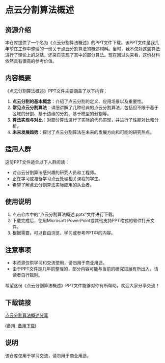 # 点云分割算法概述

## 资源介绍

本仓库提供了一个名为《点云分割算法概述》的PPT文件下载。该PPT文件是我几年前在工作中整理的一份关于点云分割算法的概述材料。当时，我不仅对这些算法进行了理论上的总结，还亲自实现了其中的部分算法。现在回过头来看，这份材料依然具有很高的参考价值。

## 内容概要

《点云分割算法概述》PPT文件主要涵盖了以下内容：

1. **点云分割的基本概念**：介绍了点云分割的定义、应用场景以及重要性。
2. **常见点云分割算法**：详细讲解了几种经典的点云分割算法，包括但不限于基于区域的分割、基于边缘的分割、基于模型的分割等。
3. **算法实现与对比**：对部分算法进行了实际的代码实现，并进行了性能对比和分析。
4. **未来发展趋势**：探讨了点云分割算法在未来的发展方向和可能的研究热点。

## 适用人群

这份PPT文件适合以下人群阅读：

- 对点云分割算法感兴趣的研究人员和工程师。
- 正在学习或准备学习点云处理相关课程的学生。
- 希望了解点云分割算法实际应用的从业者。

## 使用说明

1. 点击仓库中的“点云分割算法概述.pptx”文件进行下载。
2. 下载完成后，使用Microsoft PowerPoint或其他支持PPT格式的软件打开文件。
3. 根据需要，可以自由浏览、学习或参考PPT中的内容。

## 注意事项

- 本资源仅供学习和交流使用，请勿用于商业用途。
- 由于PPT文件是几年前整理的，部分内容可能与当前的研究进展有所出入，请读者自行甄别。

希望这份《点云分割算法概述》PPT文件能够对你有所帮助，欢迎大家分享交流！

## 下载链接
[点云分割算法概述分享](https://pan.quark.cn/s/270628f90593) 

(备用: [备用下载](https://pan.baidu.com/s/1h1_8HJIgpkS6aV1HC8UVLA?pwd=1234))

## 说明

该仓库仅用于学习交流，请勿用于商业用途。
